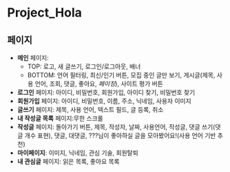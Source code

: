 # Project_Hola
## 페이지
* **메인** 페이지:
  - TOP: 로고, 새 글쓰기, 로그인/로그아웃, 배너
  - BOTTOM: 언어 필터링, 최신/인기 버튼, 모집 중인 글만 보기, 게시글(제목, 사용 언어, 조회, 댓글, 좋아요, *페이징*), 사이트 평가 버튼
* **로그인** 페이지: 아이디, 비밀번호, 회원가입, 아이디 찾기, 비밀번호 찾기
* **회원가입** 페이지: 아이디, 비밀번호, 이름, 주소, 닉네임, 사용자 이미지
* **글쓰기** 페이지: 제목, 사용 언어, 텍스트 필드, 글 등록, 취소
* **내 작성글 목록** 페이지:무한 스크롤
* **작성글** 페이지: 돌아가기 버튼, 제목, 작성자, 날짜, 사용언어, 작성글, 댓글 쓰기(댓글 개수 표현), 댓글, 대댓글, ???님이 좋아하실 글을 모아봤어요!(사용 언어 기반 추천)
* **마이페이지**: 이미지, 닉네임, 관심 기술, 회원탈퇴
* **내 관심글** 페이지: 읽은 목록, 좋아요 목록
